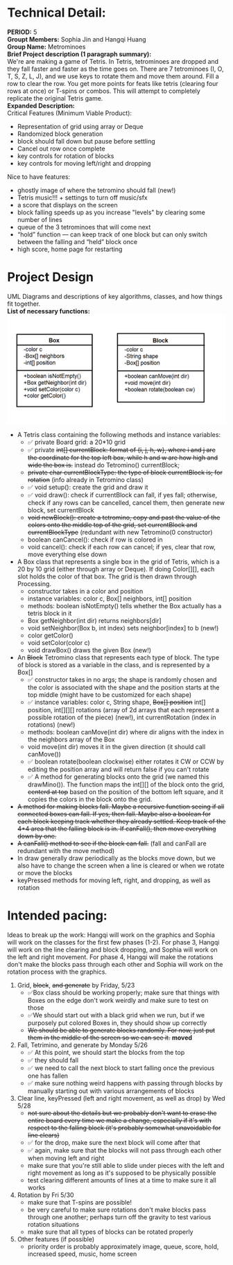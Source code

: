 
# Technical Detail:

**PERIOD:** 5\
**Groupt Members:** Sophia Jin and Hangqi Huang\
**Group Name:** Metrominoes \
**Brief Project description (1 paragraph summary):**\
We're are making a game of Tetris. In Tetris, tetrominoes are dropped and they fall faster and faster as the time goes on. There are 7 tetrominoes (I, O, T, S, Z, L, J), and we use keys to rotate them and move them around. Fill a row to clear the row. You get more points for feats like tetris (clearing four rows at once) or T-spins or combos. This will attempt to completely replicate the original Tetris game.\
**Expanded Description:**\
Critical Features (Minimum Viable Product):
- Representation of grid using array or Deque
- Randomized block generation
- block should fall down but pause before settling
- Cancel out row once complete
- key controls for rotation of blocks
- key controls for moving left/right and dropping

Nice to have features:
- ghostly image of where the tetromino should fall (new!)
- Tetris music!!! + settings to turn off music/sfx
- a score that displays on the screen
- block falling speeds up as you increase "levels" by clearing some number of lines
- queue of the 3 tetrominoes that will come next
- “hold” function — can keep track of one block but can only switch between the falling and “held” block once
- high score, home page for restarting

     
# Project Design

UML Diagrams and descriptions of key algorithms, classes, and how things fit together.\
**List of necessary functions:**
![Alt text](umldiagram.png?raw=true "Title" ) 
- A Tetris class containing the following methods and instance variables:
     - ✅ private Board grid: a 20*10 grid
     - ✅ private ~~int[] currentBlock: format of {i, j, h, w}, where i and j are the coordinate for the top left box, while h and w are how high and wide the box is.~~ instead do Tetromino() currentBlock;
     - ~~private char currentBlockType: the type of block currentBlock is; for rotation~~ (info already in Tetromino class)
     - ✅ void setup(): create the grid and draw it
     - ✅ void draw(): check if currentBlock can fall, if yes fall; otherwise, check if any rows can be cancelled, cancel them, then generate new block, set currentBlock
     - ~~void newBlock(): create a tetromino, copy and past the value of the colors onto the middle top of the grid, set currentBlock and currentBlockType~~ (redundant with new Tetromino(0 constructor)
     - boolean canCancel(): check if row is colored in
     - void cancel(): check if each row can cancel; if yes, clear that row, move everything else down
- A Box class that represents a single box in the grid of Tetris, which is a 20 by 10 grid (either through array or Deque). If doing Color[][], each slot holds the color of that box. The grid is then drawn through Processing.
     - constructor takes in a color and position
     - instance variables: color c, Box[] neighbors, int[] position
     - methods: boolean isNotEmpty() tells whether the Box actually has a tetris block in it
     - Box getNeighbor(int dir) returns neighbors[dir]
     - void setNeighbor(Box b, int index) sets neighbor[index] to b (new!) 
     - color getColor()
     - void setColor(color c)
     - void drawBox() draws the given Box (new!)
- An ~~Block~~ Tetromino class that represents each type of block. The type of block is stored as a variable in the class, and is represented by a Box[]
     - ✅ constructor takes in no args; the shape is randomly chosen and the color is associated with the shape and the position starts at the top middle (might have to be customized for each shape)
     - ✅ instance variables: color c, String shape, ~~Box[] position~~ int[] position, int[][][] rotations (array of 2d arrays that each represent a possible rotation of the piece) (new!), int currentRotation (index in rotations) (new!)
     - methods: boolean canMove(int dir) where dir aligns with the index in the neighbors array of the Box
     - void move(int dir) moves it in the given direction (it should call canMove())
     - ✅ boolean rotate(boolean clockwise) either rotates it CW or CCW by editing the position array and will return false if you can't rotate
     - ✅ A method for generating blocks onto the grid (we named this drawMino()). The function maps the int[][] of the block onto the grid, ~~centerd at top~~ based on the position of the bottom left square, and it copies the colors in the block onto the grid.
- ~~A method for making blocks fall. ~~Maybe a recursive function seeing if all connected boxes can fall. If yes, then fall. Maybe also a boolean for each block keeping track whether they already settled.~~ Keep track of the 4*4 area that the falling block is in. If canFall(), then move everything down by one.~~
- ~~A canFall() method to see if the block can fall.~~ (fall and canFall are redundant with the move method)
- In draw generally draw periodically as the blocks move down, but we also have to change the screen when a line is cleared or when we rotate or move the blocks
- keyPressed methods for moving left, right, and dropping, as well as rotation


    
# Intended pacing:
Ideas to break up the work: Hangqi will work on the graphics and Sophia will work on the classes for the first few phases (1-2). For phase 3, Hangqi will work on the line clearing and block dropping, and Sophia will work on the left and right movement. For phase 4, Hangqi will make the rotations don't make the blocks pass through each other and Sophia will work on the rotation process with the graphics.
1. Grid, ~~block~~, ~~and generate~~ by Friday, 5/23
     - ✅Box class should be working properly; make sure that things with Boxes on the edge don't work weirdly and make sure to test on those
     - ✅We should start out with a black grid when we run, but if we purposely put colored Boxes in, they should show up correctly
     - ~~We should be able to generate blocks randomly. For now, just put them in the middle of the screen so we can see it.~~ **moved**
2. Fall, Tetrimino, and generate by Monday 5/26
     - ✅ At this point, we should start the blocks from the top
     - ✅ they should fall
     - ✅ we need to call the next block to start falling once the previous one has fallen
     - ✅ make sure nothing weird happens with passing through blocks by manually starting out with various arrangements of blocks
3. Clear line, keyPressed (left and right movement, as well as drop) by Wed 5/28
    - ~~not sure about the details but we probably don't want to erase the entire board every time we make a change, especially if it's with respect to the falling block (it's probably somewhat unavoidable for line clears)~~
    - ✅ for the drop, make sure the next block will come after that
    - ✅ again, make sure that the blocks will not pass through each other when moving left and right
    - make sure that you're still able to slide under pieces with the left and right movement as long as it's supposed to be physically possible
    - test clearing different amounts of lines at a time to make sure it all works
4. Rotation by Fri 5/30
    - make sure that T-spins are possible!
    - be very careful to make sure rotations don't make blocks pass through one another; perhaps turn off the gravity to test various rotation situations
    - make sure that all types of blocks can be rotated properly
5. Other features (if possible)
   - priority order is probably approximately image, queue, score, hold, increased speed, music, home screen

